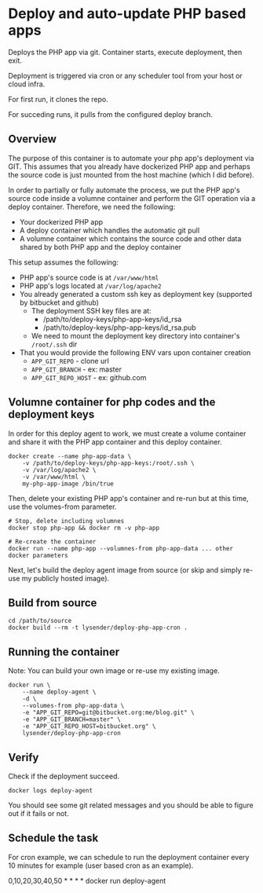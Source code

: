 # Deploy and auto-update PHP based apps

Deploys the PHP app via git. Container starts, execute deployment, then exit.

Deployment is triggered via cron or any scheduler tool from your host or cloud infra.

For first run, it clones the repo.

For succeding runs, it pulls from the configured deploy branch.

## Overview

The purpose of this container is to automate your php app's deployment via GIT. This assumes that you already have dockerized PHP app and perhaps the source code is just mounted from the host machine (which I did before).

In order to partially or fully automate the process, we put the PHP app's source code inside a volumne container and perform the GIT operation via a deploy container. Therefore, we need the following:

* Your dockerized PHP app
* A deploy container which handles the automatic git pull
* A volumne container which contains the source code and other data shared by both PHP app and the deploy container

This setup assumes the following:

* PHP app's source code is at `/var/www/html`
* PHP app's logs located at `/var/log/apache2`
* You already generated a custom ssh key as deployment key (supported by bitbucket and github)
  * The deployment SSH key files are at:
      * /path/to/deploy-keys/php-app-keys/id_rsa
      * /path/to/deploy-keys/php-app-keys/id_rsa.pub
  * We need to mount the deployment key directory into container's `/root/.ssh` dir
* That you would provide the following ENV vars upon container creation
  * `APP_GIT_REPO` - clone url
  * `APP_GIT_BRANCH` - ex: master
  * `APP_GIT_REPO_HOST` - ex: github.com

## Volumne container for php codes and the deployment keys

In order for this deploy agent to work, we must create a volume container and share it with the PHP app container and this deploy container.

    docker create --name php-app-data \
        -v /path/to/deploy-keys/php-app-keys:/root/.ssh \
        -v /var/log/apache2 \
        -v /var/www/html \
        my-php-app-image /bin/true

Then, delete your existing PHP app's container and re-run but at this time, use the volumes-from parameter.

    # Stop, delete including volumnes
    docker stop php-app && docker rm -v php-app
    
    # Re-create the container
    docker run --name php-app --volumnes-from php-app-data ... other docker parameters

Next, let's build the deploy agent image from source (or skip and simply re-use my publicly hosted image).

## Build from source

    cd /path/to/source
    docker build --rm -t lysender/deploy-php-app-cron .

## Running the container

Note: You can build your own image or re-use my existing image.

    docker run \
        --name deploy-agent \
        -d \
        --volumes-from php-app-data \
        -e "APP_GIT_REPO=git@bitbucket.org:me/blog.git" \
        -e "APP_GIT_BRANCH=master" \
        -e "APP_GIT_REPO_HOST=bitbucket.org" \
        lysender/deploy-php-app-cron

## Verify

Check if the deployment succeed.

    docker logs deploy-agent

You should see some git related messages and you should be able to figure out if it fails or not.

## Schedule the task

For cron example, we can schedule to run the deployment container every 10 minutes for example (user based cron as an example).

0,10,20,30,40,50 * * * * docker run deploy-agent

